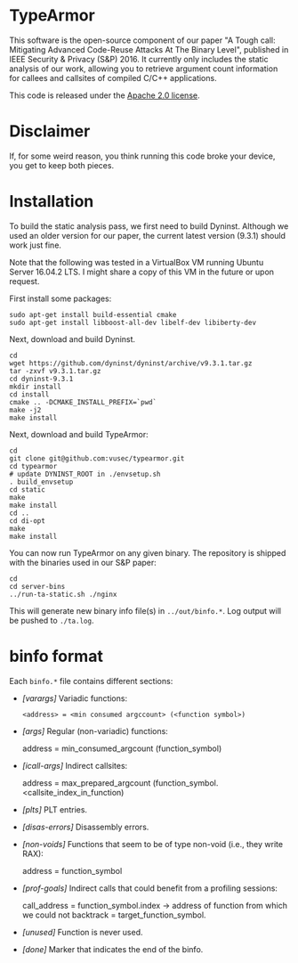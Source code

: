 # TypeArmor
This software is the open-source component of our paper "A Tough call: Mitigating Advanced Code-Reuse Attacks At The Binary Level", published in IEEE Security & Privacy (S&P) 2016. It currently only includes the static analysis of our work, allowing you to retrieve argument count information for callees and callsites of compiled C/C++ applications.  

This code is released under the [Apache 2.0 license](https://github.com/vusec/typearmor/blobl/master/LICENSE-2.0.txt).

# Disclaimer
If, for some weird reason, you think running this code broke your device, you get to keep both pieces.

# Installation
To build the static analysis pass, we first need to build Dyninst. Although we used an older version for our paper, the current latest version (9.3.1) should work just fine. 

Note that the following was tested in a VirtualBox VM running Ubuntu Server 16.04.2 LTS. I might share a copy of this VM in the future or upon request.

First install some packages:

    sudo apt-get install build-essential cmake 
    sudo apt-get install libboost-all-dev libelf-dev libiberty-dev

Next, download and build Dyninst. 

    cd
    wget https://github.com/dyninst/dyninst/archive/v9.3.1.tar.gz
    tar -zxvf v9.3.1.tar.gz
    cd dyninst-9.3.1
    mkdir install
    cd install
    cmake .. -DCMAKE_INSTALL_PREFIX=`pwd`
    make -j2
    make install

Next, download and build TypeArmor:

    cd 
    git clone git@github.com:vusec/typearmor.git
    cd typearmor
    # update DYNINST_ROOT in ./envsetup.sh
    . build_envsetup
    cd static
    make
    make install
    cd ..
    cd di-opt
    make
    make install

You can now run TypeArmor on any given binary. The repository is shipped with the binaries used in our S&P paper:
    
    cd
    cd server-bins
    ../run-ta-static.sh ./nginx

This will generate new binary info file(s) in `../out/binfo.*`. Log output will be pushed to `./ta.log`.

# binfo format

Each `binfo.*` file contains different sections:

* *[varargs]*
  Variadic functions:
    
    ```<address> = <min consumed argccount> (<function symbol>)```

* *[args]*
  Regular (non-variadic) functions:

    address = min_consumed_argcount (function_symbol)

* *[icall-args]*
  Indirect callsites:
  
    address = max_prepared_argcount (function_symbol.<callsite_index_in_function)

* *[plts]*
  PLT entries.

* *[disas-errors]*
  Disassembly errors.

* *[non-voids]*
  Functions that seem to be of type non-void (i.e., they write RAX):
  
    address = function_symbol

* *[prof-goals]*
  Indirect calls that could benefit from a profiling sessions:
  
    call_address = function_symbol.index -> address of function from which we could not backtrack = target_function_symbol.

* *[unused]*
  Function is never used.

* *[done]*
  Marker that indicates the end of the binfo.
